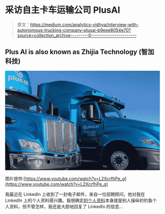 # 采访自主卡车运输公司 PlusAI

> 原文：<https://medium.com/analytics-vidhya/interview-with-autonomous-trucking-company-plusai-b9eee8054e70?source=collection_archive---------0----------------------->

## Plus AI is also known as Zhijia Technology (智加科技)

![](img/cdc1080356ce39720b8a4749453318ea.png)

图片提供:[https://www.youtube.com/watch?v=L2XcrfhPe_g](https://www.youtube.com/watch?v=L2XcrfhPe_g)

我最近在 LinkedIn 上收到了一封电子邮件，来自一位招聘顾问，他对我在 LinkedIn 上的个人资料感兴趣。我很确定[的个人资料](https://www.linkedin.com/in/vivi-huang-262893209/)本身就是别人操纵的钓鱼个人资料，但不管怎样，我还是大胆地回复了 LinkedIn 的信息…